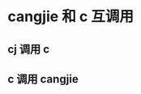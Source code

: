 <!--
 * @Author: shgopher shgopher@gmail.com
 * @Date: 2024-07-11 00:39:18
 * @LastEditors: shgopher shgopher@gmail.com
 * @LastEditTime: 2024-07-11 00:39:24
 * @FilePath: /CangjieFamily/工程实践/c互操作/README.md
 * @Description
 * 
 * Copyright (c) 2024 by shgopher, All Rights Reserved. 
-->
# cangjie 和 c 互调用

## cj 调用 c


## c 调用 cangjie